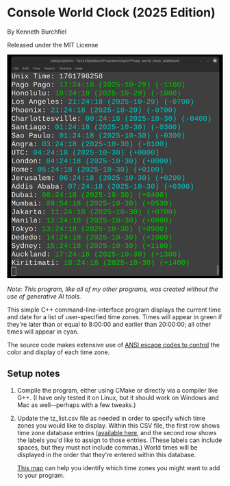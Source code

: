 # Console World Clock (2025 Edition)

By Kenneth Burchfiel

Released under the MIT License

![](cwc_2025_screenshot.png)

*Note: This program, like all of my other programs, was created *without* the use of generative AI tools.*

This simple C++ command-line-interface program displays the current time and date for a list of user-specified time zones. Times will appear in green if they're later than or equal to 8:00:00 and earlier than 20:00:00; all other times will appear in cyan.

The source code makes extensive use of [ANSI escape codes to control](https://en.wikipedia.org/wiki/ANSI_escape_code) the color and display of each time zone.


## Setup notes

1. Compile the program, either using CMake or directly via a compiler like G++. (I have only tested it on Linux, but it should work on Windows and Mac as well--perhaps with a few tweaks.)

2. Update the tz_list.csv file as needed in order to specify which time zones you would like to display. Within this CSV file, the first row shows time zone database entries ([available here](https://en.wikipedia.org/wiki/List_of_tz_database_time_zones), and the second row shows the labels you'd like to assign to those entries. (These labels can include spaces, but they must not include commas.) World times will be displayed in the order that they're entered within this database. 

    [This map](https://upload.wikimedia.org/wikipedia/commons/8/88/World_Time_Zones_Map.png) can help you identify which time zones you might want to add to your program.